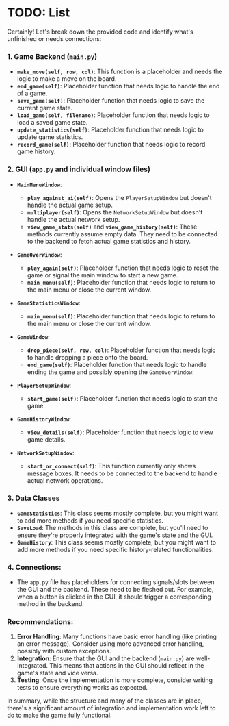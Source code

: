# TODO: List

Certainly! Let's break down the provided code and identify what's unfinished or needs connections:

### 1. **Game Backend (`main.py`)**

- **`make_move(self, row, col)`**: This function is a placeholder and needs the logic to make a move on the board.
- **`end_game(self)`**: Placeholder function that needs logic to handle the end of a game.
- **`save_game(self)`**: Placeholder function that needs logic to save the current game state.
- **`load_game(self, filename)`**: Placeholder function that needs logic to load a saved game state.
- **`update_statistics(self)`**: Placeholder function that needs logic to update game statistics.
- **`record_game(self)`**: Placeholder function that needs logic to record game history.

### 2. **GUI (`app.py` and individual window files)**

- **`MainMenuWindow`**:
  - **`play_against_ai(self)`**: Opens the `PlayerSetupWindow` but doesn't handle the actual game setup.
  - **`multiplayer(self)`**: Opens the `NetworkSetupWindow` but doesn't handle the actual network setup.
  - **`view_game_stats(self)`** and **`view_game_history(self)`**: These methods currently assume empty data. They need to be connected to the backend to fetch actual game statistics and history.

- **`GameOverWindow`**:
  - **`play_again(self)`**: Placeholder function that needs logic to reset the game or signal the main window to start a new game.
  - **`main_menu(self)`**: Placeholder function that needs logic to return to the main menu or close the current window.

- **`GameStatisticsWindow`**:
  - **`main_menu(self)`**: Placeholder function that needs logic to return to the main menu or close the current window.

- **`GameWindow`**:
  - **`drop_piece(self, row, col)`**: Placeholder function that needs logic to handle dropping a piece onto the board.
  - **`end_game(self)`**: Placeholder function that needs logic to handle ending the game and possibly opening the `GameOverWindow`.

- **`PlayerSetupWindow`**:
  - **`start_game(self)`**: Placeholder function that needs logic to start the game.

- **`GameHistoryWindow`**:
  - **`view_details(self)`**: Placeholder function that needs logic to view game details.

- **`NetworkSetupWindow`**:
  - **`start_or_connect(self)`**: This function currently only shows message boxes. It needs to be connected to the backend to handle actual network operations.

### 3. **Data Classes**

- **`GameStatistics`**: This class seems mostly complete, but you might want to add more methods if you need specific statistics.
- **`SaveLoad`**: The methods in this class are complete, but you'll need to ensure they're properly integrated with the game's state and the GUI.
- **`GameHistory`**: This class seems mostly complete, but you might want to add more methods if you need specific history-related functionalities.

### 4. **Connections**:

- The `app.py` file has placeholders for connecting signals/slots between the GUI and the backend. These need to be fleshed out. For example, when a button is clicked in the GUI, it should trigger a corresponding method in the backend.

### Recommendations:

1. **Error Handling**: Many functions have basic error handling (like printing an error message). Consider using more advanced error handling, possibly with custom exceptions.
2. **Integration**: Ensure that the GUI and the backend (`main.py`) are well-integrated. This means that actions in the GUI should reflect in the game's state and vice versa.
3. **Testing**: Once the implementation is more complete, consider writing tests to ensure everything works as expected.

In summary, while the structure and many of the classes are in place, there's a significant amount of integration and implementation work left to do to make the game fully functional.
